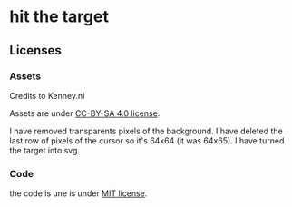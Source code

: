 # hit the target

## Licenses

### Assets

Credits to Kenney.nl

Assets are under [CC-BY-SA 4.0 license](LICENSE.CC-BY-SA-4.0).

I have removed transparents pixels of the background.
I have deleted the last row of pixels of the cursor so it's 64x64 (it was 64x65).
I have turned the target into svg.

### Code

the code is une is under [MIT license](LICENSE.MIT).
